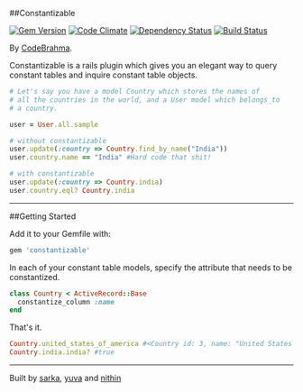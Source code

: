 ##Constantizable

[![Gem Version](https://badge.fury.io/rb/constantizable.svg)](http://badge.fury.io/rb/constantizable)
[![Code Climate](https://codeclimate.com/github/Codebrahma/constantizable/badges/gpa.svg)](https://codeclimate.com/github/Codebrahma/constantizable)
[![Dependency Status](https://gemnasium.com/Codebrahma/constantizable.svg)](https://gemnasium.com/Codebrahma/constantizable)
[![Build Status](https://travis-ci.org/Codebrahma/constantizable.svg)](https://travis-ci.org/Codebrahma/constantizable)

By [CodeBrahma](http://codebrahma.com).

Constantizable is a rails plugin which gives you an elegant way to query constant tables and inquire constant table objects.

``` ruby
# Let's say you have a model Country which stores the names of 
# all the countries in the world, and a User model which belongs_to
# a country.

user = User.all.sample

# without constantizable
user.update(:country => Country.find_by_name("India"))
user.country.name == "India" #Hard code that shit!

# with constantizable
user.update(:country => Country.india)
user.country.eql? Country.india
```

---

##Getting Started

Add it to your Gemfile with:

``` ruby
gem 'constantizable'
```

In each of your constant table models, specify the attribute that needs to be constantized.

``` ruby
class Country < ActiveRecord::Base
  constantize_column :name
end
```

That's it.

``` ruby
Country.united_states_of_america #<Country id: 3, name: "United States Of America"> 
Country.india.india? #true
```

---

Built by [sarka](https://twitter.com/sarka_neo), [yuva](https://twitter.com/Charizard_) and [nithin](https://twitter.com/nithinkrishh)
